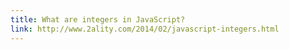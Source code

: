 ```yaml
---
title: What are integers in JavaScript?
link: http://www.2ality.com/2014/02/javascript-integers.html
---
```

